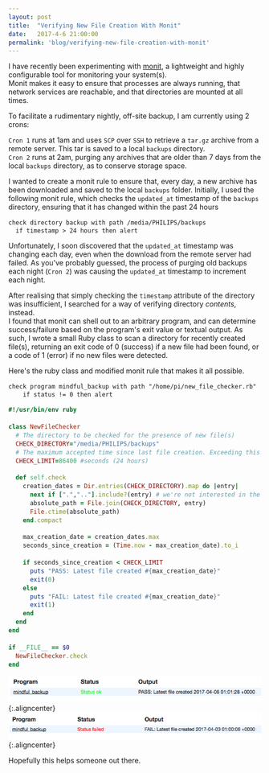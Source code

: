 ```yaml
---
layout: post
title:  "Verifying New File Creation With Monit"
date:   2017-4-6 21:00:00
permalink: 'blog/verifying-new-file-creation-with-monit'
---
```


I have recently been experimenting with [monit](https://mmonit.com/monit/), a lightweight and highly configurable tool for monitoring your system(s).  
Monit makes it easy to ensure that processes are always running, that network services are reachable, and that directories are mounted at all times.  

To facilitate a rudimentary nightly, off-site backup, I am currently using 2 crons:

`Cron 1` runs at 1am and uses `SCP` over `SSH` to retrieve a `tar.gz` archive from a remote server. This tar is saved to a local `backups` directory.  
`Cron 2` runs at 2am, purging any archives that are older than 7 days from the local `backups` directory, as to conserve storage space.

I wanted to create a monit rule to ensure that, every day, a new archive has been downloaded and saved to the local `backups` folder.
Initially, I used the following monit rule, which checks the `updated_at` timestamp of the `backups` directory, ensuring that it has changed within the past 24 hours

```
check directory backup with path /media/PHILIPS/backups
  if timestamp > 24 hours then alert
```

Unfortunately, I soon discovered that the `updated_at` timestamp was changing each day, even when the download from the remote server had failed. As you've probably guessed, the process of purging old backups each night (`Cron 2`) was causing the `updated_at` timestamp to increment each night.

After realising that simply checking the `timestamp` attribute of the directory was insufficient, I searched for a way of verifying directory *contents*, instead.  
I found that monit can shell out to an arbitrary program, and can determine success/failure based on the program's exit value or textual output. As such, I wrote a small Ruby class to scan a directory for recently created file(s), returning an exit code of 0 (success) if a new file had been found, or a code of 1 (error) if no new files were detected.

Here's the ruby class and modified monit rule that makes it all possible.

```
check program mindful_backup with path "/home/pi/new_file_checker.rb"
    if status != 0 then alert
```

```ruby
#!/usr/bin/env ruby

class NewFileChecker
  # The directory to be checked for the presence of new file(s)
  CHECK_DIRECTORY="/media/PHILIPS/backups"
  # The maximum accepted time since last file creation. Exceeding this limit results in a check failure.
  CHECK_LIMIT=86400 #seconds (24 hours)

  def self.check
    creation_dates = Dir.entries(CHECK_DIRECTORY).map do |entry|
      next if [".",".."].include?(entry) # we're not interested in the navigation symbolic links
      absolute_path = File.join(CHECK_DIRECTORY, entry)
      File.ctime(absolute_path)
    end.compact

    max_creation_date = creation_dates.max
    seconds_since_creation = (Time.now - max_creation_date).to_i

    if seconds_since_creation < CHECK_LIMIT
      puts "PASS: Latest file created #{max_creation_date}"
      exit(0)
    else
      puts "FAIL: Latest file created #{max_creation_date}"
      exit(1)
    end
  end
end

if __FILE__ == $0
  NewFileChecker.check
end
```

![Monit OK Message](/assets/images/2017/monit_ok.png){:.aligncenter}
![Monit Failure Message](/assets/images/2017/monit_fail.png){:.aligncenter}

Hopefully this helps someone out there.
